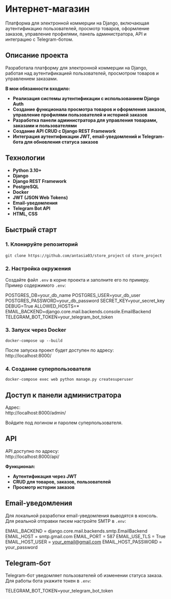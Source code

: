 # Интернет-магазин

Платформа для электронной коммерции на Django, включающая аутентификацию пользователей, просмотр товаров, оформление заказов, управление профилями, панель администратора, API и интеграцию с Telegram-ботом.

## Описание проекта

Разработала платформу для электронной коммерции на Django, работая над аутентификацией пользователей, просмотром товаров и управлением заказами.

**В мои обязанности входило:**
- **Реализация системы аутентификации с использованием Django Auth**
- **Создание функционала просмотра товаров и оформления заказов, управление профилями пользователей и историей заказов**
- **Разработка панели администратора для управления товарами, заказами и пользователями**
- **Создание API CRUD с Django REST Framework**
- **Интеграция аутентификации JWT, email-уведомлений и Telegram-бота для обновления статуса заказов**

## Технологии

- **Python 3.10+**
- **Django**
- **Django REST Framework**
- **PostgreSQL**
- **Docker**
- **JWT (JSON Web Tokens)**
- **Email-уведомления**
- **Telegram Bot API**
- **HTML, CSS**

## Быстрый старт

### 1. Клонируйте репозиторий

`git clone https://github.com/antasia03/store_project`
`cd store_project`


### 2. Настройка окружения

Создайте файл `.env` в корне проекта и заполните его по примеру.  
Пример содержимого `.env`:

POSTGRES_DB=your_db_name
POSTGRES_USER=your_db_user
POSTGRES_PASSWORD=your_db_password
SECRET_KEY=your_secret_key
DEBUG=True
ALLOWED_HOSTS=*
EMAIL_BACKEND=django.core.mail.backends.console.EmailBackend
TELEGRAM_BOT_TOKEN=your_telegram_bot_token


### 3. Запуск через Docker

`docker-compose up --build`


После запуска проект будет доступен по адресу:  
http://localhost:8000/



### 4. Создание суперпользователя

`docker-compose exec web python manage.py createsuperuser`


## Доступ к панели администратора

Адрес:  
http://localhost:8000/admin/


Войдите под логином и паролем суперпользователя.

## API

API доступно по адресу:  
http://localhost:8000/api/

**Функционал:**
- **Аутентификация через JWT**
- **CRUD для товаров, заказов, пользователей**
- **Просмотр истории заказов**

## Email-уведомления

Для локальной разработки email-уведомления выводятся в консоль.  
Для реальной отправки писем настройте SMTP в `.env`:

EMAIL_BACKEND = django.core.mail.backends.smtp.EmailBackend
EMAIL_HOST = smtp.gmail.com
EMAIL_PORT = 587
EMAIL_USE_TLS = True
EMAIL_HOST_USER = your_email@gmail.com
EMAIL_HOST_PASSWORD = your_password


## Telegram-бот

Telegram-бот уведомляет пользователей об изменении статуса заказа.  
Для работы бота укажите токен в `.env`:

TELEGRAM_BOT_TOKEN=your_telegram_bot_token
